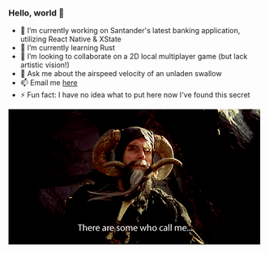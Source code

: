 ### Hello, world 👋

- 🔭 I’m currently working on Santander's latest banking application, utilizing React Native & XState
- 🌱 I’m currently learning Rust
- 👯 I’m looking to collaborate on a 2D local multiplayer game (but lack artistic vision!)
- 💬 Ask me about the airspeed velocity of an unladen swallow
- 📫 Email me [here](mailto:me@timsnow.dev)
- ⚡ Fun fact: I have no idea what to put here now I've found this secret

![Yo](https://github.com/Tim-Snow/Tim-Snow/blob/master/tim.gif)

<!--
**Tim-Snow/Tim-Snow** is a ✨ _special_ ✨ repository because its `README.md` (this file) appears on your GitHub profile.
-->
